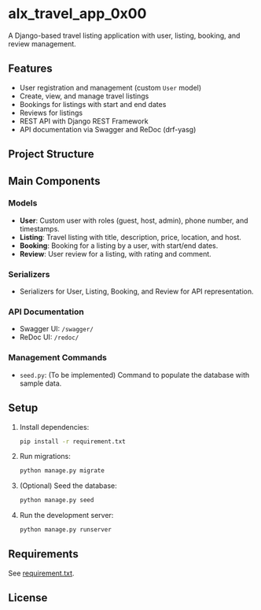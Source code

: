 # alx_travel_app_0x00

A Django-based travel listing application with user, listing, booking, and review management.

## Features

- User registration and management (custom `User` model)
- Create, view, and manage travel listings
- Bookings for listings with start and end dates
- Reviews for listings
- REST API with Django REST Framework
- API documentation via Swagger and ReDoc (drf-yasg)

## Project Structure

## Main Components

### Models

- **User**: Custom user with roles (guest, host, admin), phone number, and timestamps.
- **Listing**: Travel listing with title, description, price, location, and host.
- **Booking**: Booking for a listing by a user, with start/end dates.
- **Review**: User review for a listing, with rating and comment.

### Serializers

- Serializers for User, Listing, Booking, and Review for API representation.

### API Documentation

- Swagger UI: `/swagger/`
- ReDoc UI: `/redoc/`

### Management Commands

- `seed.py`: (To be implemented) Command to populate the database with sample data.

## Setup

1. Install dependencies:
    ```sh
    pip install -r requirement.txt
    ```
2. Run migrations:
    ```sh
    python manage.py migrate
    ```
3. (Optional) Seed the database:
    ```sh
    python manage.py seed
    ```
4. Run the development server:
    ```sh
    python manage.py runserver
    ```

## Requirements

See [requirement.txt](requirement.txt).

## License
